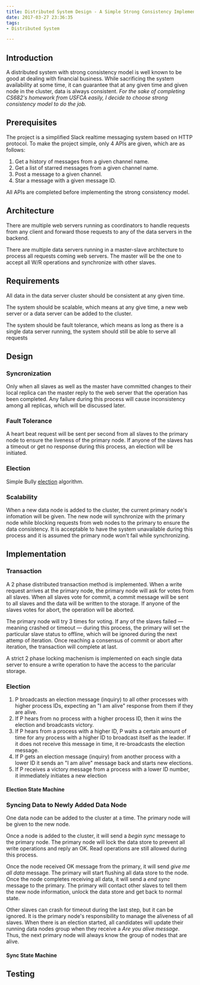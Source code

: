 ```yaml
---
title: Distributed System Design - A Simple Strong Consistency Implementation
date: 2017-03-27 23:36:35
tags:
- Distributed System

---
```




## Introduction

A distributed system with strong consistency model is well known to be good at dealing with financial business. While sacrificing the system availability at some time, it can guarantee that at any given time and given node in the cluster, data is always consistent. *For the sake of completing CS682's homework from USFCA easily, I decide to choose strong consistency model to do the job.*

## Prerequisites

The project is a simplified Slack realtime messaging system based on HTTP protocol. To make the project simple, only 4 APIs are given, which are as follows:

1. Get a history of messages from a given channel name.
2. Get a list of starred messages from a given channel name.
3. Post a message to a given channel.
4. Star a message with a given message ID.

All APIs are completed before implementing the strong consistency model.

## Architecture 

There are multiple web servers running as coordinators to handle requests from any client and forward those requests to any of the data servers in the backend. 

There are multiple data servers running in a master-slave architecture to process all requests coming web servers. The master will be the one to accept all W/R operations and synchronize with other slaves. 	

## Requirements

All data in the data server cluster should be consistent at any given time.

The system should be scalable, which means at any give time, a new web server or a data server can be added to the cluster.

The system should be fault tolerance, which means as long as there is a single data server running, the system should still be able to serve all requests

## Design

### Syncronization

Only when all slaves as well as the master have committed changes to their local replica can the master reply to the web server that the operation has been completed. Any failure during this process will cause inconsistency among all replicas, which will be discussed later.

### Fault Tolerance

A heart beat request will be sent per second from all slaves to the primary node to ensure the liveness of the primary node. If anyone of the slaves has a timeout or get no response during this process, an election will be initiated.

### Election

Simple Bully [election](https://en.wikipedia.org/wiki/Bully_algorithm) algorithm.

### Scalability

When a new data node is added to the cluster, the current primary node's infomation will be given. The new node will synchronize with the primary node while blocking requests from web nodes to the primary to ensure the data consistency. It is acceptable to have the system unavailable during this process and it is assumed the primary node won't fail while synchronizing. 

## Implementation

### Transaction

A 2 phase distributed transaction method is implemented. When a write request arrives at the primary node, the primary node will ask for votes from all slaves. When all slaves vote for commit, a commit message will be sent to all slaves and the data will be written to the storage. If anyone of the slaves votes for abort, the operation will be aborted. 

The primary node will try 3 times for voting. If any of the slaves failed — meaning crashed or timeout — during this process, the primary will set the particular slave status to offline, which will be ignored during the next attemp of iteration. Once reaching a consensus of commit or abort after iteration, the transaction will complete at last.

A strict 2 phase locking machenism is implemented on each single data server to ensure a write operation to have the access to the paricular storage.

### Election

1. P broadcasts an election message (inquiry) to all other processes with higher process IDs, expecting an "I am alive" response from them if they are alive.
2. If P hears from no process with a higher process ID, then it wins the election and broadcasts victory.
3. If P hears from a process with a higher ID, P waits a certain amount of time for any process with a higher ID to broadcast itself as the leader. If it does not receive this message in time, it re-broadcasts the election message.
4. If P gets an election message (inquiry) from another process with a lower ID it sends an "I am alive" message back and starts new elections.
5. If P receives a victory message from a process with a lower ID number, it immediately initiates a new election

#### Election State Machine

### Syncing Data to Newly Added Data Node

One data node can be added to the cluster at a time. The primary node will be given to the new node.

Once a node is added to the cluster, it will send a *begin sync* message to the primary node. The primary node will lock the data store to prevent all write operations and reply an OK. Read operations are still allowed during this process. 

Once the node received OK message from the primary, it will send *give me all data* message. The primary will start flushing all data store to the node. Once the node completes receiving all data, it will send a *end sync* message to the primary. The primary will contact other slaves to tell them the new node information, unlock the data store and get back to normal state. 

Other slaves can crash for timeout during the last step, but it can be ignored. It is the primary node's responsibility to manage the aliveness of all slaves. When there is an election started, all candidates will update their running data nodes group when they receive a *Are you alive message*. Thus, the next primary node will always know the group of nodes that are alive.

#### Sync State Machine

## Testing











